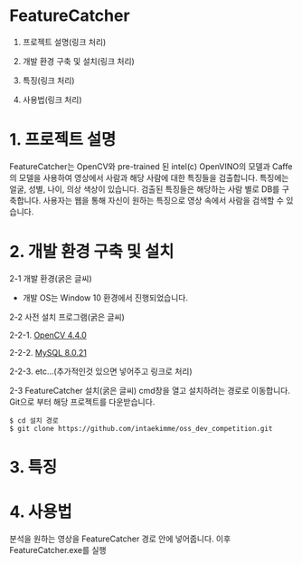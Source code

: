 # FeatureCatcher

  1. 프로젝트 설명(링크 처리)

  2. 개발 환경 구축 및 설치(링크 처리)

  3. 특징(링크 처리)

  4. 사용법(링크 처리)

# 1. 프로젝트 설명
FeatureCatcher는 OpenCV와 pre-trained 된 intel(c) OpenVINO의 모델과 Caffe의 모델을 사용하여 영상에서 사람과 해당 사람에 대한 특징들을 검출합니다. 특징에는 얼굴, 성별, 나이, 의상 색상이 있습니다. 검출된 특징들은 해당하는 사람 별로 DB를 구축합니다. 사용자는 웹을 통해 자신이 원하는 특징으로 영상 속에서 사람을 검색할 수 있습니다.

# 2. 개발 환경 구축 및 설치
2-1 개발 환경(굵은 글씨)
  * 개발 OS는 Window 10 환경에서 진행되었습니다.


2-2 사전 설치 프로그램(굵은 글씨)
  
  2-2-1. [OpenCV 4.4.0](https://github.com/intaekimme/oss_dev_competition/blob/master/document/OpenCV.md)
  
  2-2-2. [MySQL 8.0.21](https://github.com/intaekimme/oss_dev_competition/blob/master/document/MySQL.md)
  
  2-2-3. etc...(추가적인것 있으면 넣어주고 링크로 처리)

2-3 FeatureCatcher 설치(굵은 글씨)
cmd창을 열고 설치하려는 경로로 이동합니다.
Git으로 부터 해당 프로젝트를 다운받습니다.
```
$ cd 설치 경로
$ git clone https://github.com/intaekimme/oss_dev_competition.git
```

# 3. 특징

# 4. 사용법
분석을 원하는 영상을 FeatureCatcher 경로 안에 넣어줍니다.
이후 FeatureCatcher.exe를 실행